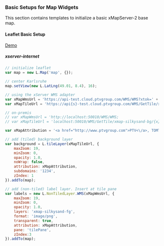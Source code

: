 
### Basic Setups for Map Widgets

This section contains templates to initialize a basic xMapServer-2 base map.

#### Leaflet Basic Setup

[Demo](https://ptv-logistics.gthub.io/xserverjs/boilerplate/xmap-l/Leaflet.1.0.html)

##### xserver-internet

```javascript
// initialize leaflet
var map = new L.Map('map', {});

// center Karlsruhe
map.setView(new L.LatLng(49.01, 8.4), 16);

// using the xServer WMS adapter
var xMapWmsUrl = 'https://api-test.cloud.ptvgroup.com/WMS/WMS?xtok=' + token;
var xMapTileUrl = 'https://api{s}-test.cloud.ptvgroup.com/WMS/GetTile/xmap-silkysand-bg/{x}/{y}/{z}.png';

// on-premis
// var xMapWmsUrl = 'http://localhost:50010/WMS/WMS;
// var xMapTileUrl = 'localhost:50010/WMS/GetTile/xmap-silkysand-bg/{x}/{y}/{z}.png';

var xMapAttribution = '<a href="http://www.ptvgroup.com">PTV<\/a>, TOMTOM';

// add (tiled) background layer
var background = L.tileLayer(xMapTileUrl, {
    maxZoom: 19,
    minZoom: 0,
    opacity: 1.0,
    noWrap: false,
    attribution: xMapAttribution,
    subdomains: '1234',
    zIndex: 1
}).addTo(map);

// add (non-tiled) label layer. Insert at tile pane
var labels = new L.NonTiledLayer.WMS(xMapWmsUrl, {
    maxZoom: 19,
    minZoom: 0,
    opacity: 1.0,
    layers: 'xmap-silkysand-fg',
    format: 'image/png',
    transparent: true,
    attribution: xMapAttribution,
    pane: 'tilePane',
    zIndex:3
}).addTo(map);
```
